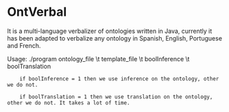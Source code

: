 # OntVerbal


It is a multi-language verbalizer of ontologies written in Java, currently it has been adapted to verbalize any ontology in Spanish, English, Portuguese and French.


Usage:
        ./program  ontology_file  \t template_file  \t boolInference  \t boolTranslation
        
        if boolInference = 1 then we use inference on the ontology, other we do not.
        
        if boolTranslation = 1 then we use translation on the ontology, other we do not. It takes a lot of time.
